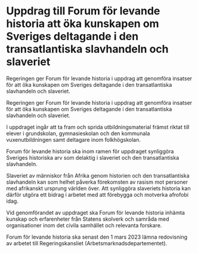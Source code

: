 # Uppdrag till Forum för levande historia att öka kunskapen om Sveriges deltagande i den transatlantiska slavhandeln och slaveriet

Regeringen ger Forum för levande historia i uppdrag att genomföra insatser för att öka kunskapen om Sveriges deltagande i den transatlantiska slavhandeln och slaveriet.

Regeringen ger Forum för levande historia i uppdrag att genomföra insatser för att öka kunskapen om Sveriges deltagande i den transatlantiska slavhandeln och slaveriet.

I uppdraget ingår att ta fram och sprida utbildningsmaterial främst riktat till elever i grundskolan, gymnasieskolan och den kommunala vuxenutbildningen samt deltagare inom folkhögskolan.

Forum för levande historia ska inom ramen för uppdraget synliggöra Sveriges historiska arv som delaktig i slaveriet och den transatlantiska slavhandeln.

Slaveriet av människor från Afrika genom historien och den transatlantiska slavhandeln kan som helhet påverka förekomsten av rasism mot personer med afrikanskt ursprung världen över. Att synliggöra slaveriets historia kan därför utgöra ett bidrag i arbetet med att förebygga och motverka afrofobi idag.

Vid genomförandet av uppdraget ska Forum för levande historia inhämta kunskap och erfarenheter från Statens skolverk och samråda med organisationer inom det civila samhället och relevanta forskare.

Forum för levande historia ska senast den 1 mars 2023 lämna redovisning av arbetet till Regeringskansliet (Arbetsmarknadsdepartementet).
